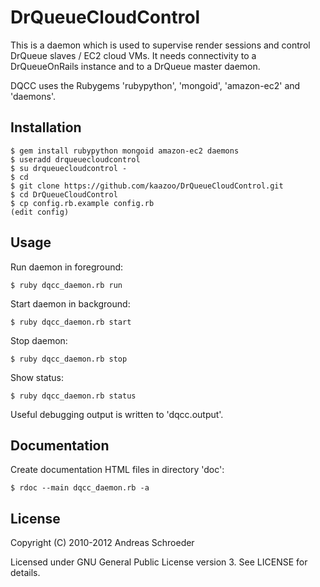 DrQueueCloudControl
===================

This is a daemon which is used to supervise render sessions and control DrQueue slaves / EC2 cloud VMs. It needs connectivity to a DrQueueOnRails instance and to a DrQueue master daemon.

DQCC uses the Rubygems 'rubypython', 'mongoid', 'amazon-ec2' and 'daemons'.


Installation
------------

    $ gem install rubypython mongoid amazon-ec2 daemons
    $ useradd drqueuecloudcontrol
    $ su drqueuecloudcontrol -
    $ cd
    $ git clone https://github.com/kaazoo/DrQueueCloudControl.git
    $ cd DrQueueCloudControl
    $ cp config.rb.example config.rb
    (edit config)


Usage
-----

Run daemon in foreground:

    $ ruby dqcc_daemon.rb run

Start daemon in background:

    $ ruby dqcc_daemon.rb start

Stop daemon:

    $ ruby dqcc_daemon.rb stop

Show status:

    $ ruby dqcc_daemon.rb status

Useful debugging output is written to 'dqcc.output'.


Documentation
-------------

Create documentation HTML files in directory 'doc':

    $ rdoc --main dqcc_daemon.rb -a


License
-------

Copyright (C) 2010-2012 Andreas Schroeder

Licensed under GNU General Public License version 3. See LICENSE for details.